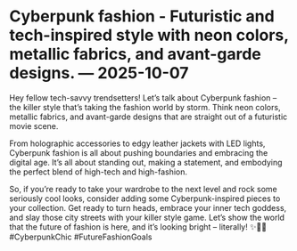 # Cyberpunk fashion - Futuristic and tech-inspired style with neon colors, metallic fabrics, and avant-garde designs. — 2025-10-07

Hey fellow tech-savvy trendsetters! Let’s talk about Cyberpunk fashion – the killer style that’s taking the fashion world by storm. Think neon colors, metallic fabrics, and avant-garde designs that are straight out of a futuristic movie scene. 

From holographic accessories to edgy leather jackets with LED lights, Cyberpunk fashion is all about pushing boundaries and embracing the digital age. It’s all about standing out, making a statement, and embodying the perfect blend of high-tech and high-fashion.

So, if you’re ready to take your wardrobe to the next level and rock some seriously cool looks, consider adding some Cyberpunk-inspired pieces to your collection. Get ready to turn heads, embrace your inner tech goddess, and slay those city streets with your killer style game. Let’s show the world that the future of fashion is here, and it’s looking bright – literally! ✨🔮👾 #CyberpunkChic #FutureFashionGoals